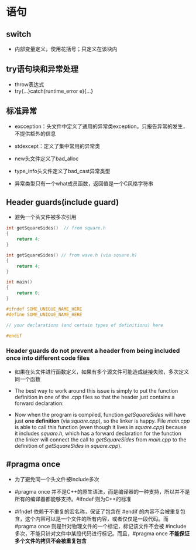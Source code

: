 # 语句

## switch

- 内部变量定义，使用花括号；只定义在该块内

## try语句块和异常处理

- throw表达式
- try{...}catch(runtime_error e){...}

## 标准异常

- excception：头文件中定义了通用的异常类exception。只报告异常的发生，不提供额外的信息
- stdexcept：定义了集中常用的异常类
- new头文件定义了bad_alloc
- type_info头文件定义了bad_cast异常类型

- 异常类型只有一个what成员函数，返回值是一个C风格字符串

## Header guards(include guard)

- 避免一个头文件被多次引用

~~~c++
int getSquareSides()  // from square.h
{
    return 4;
}

int getSquareSides() // from wave.h (via square.h)
{
    return 4;
}

int main()
{
    return 0;
}
~~~

~~~c++
#ifndef SOME_UNIQUE_NAME_HERE
#define SOME_UNIQUE_NAME_HERE

// your declarations (and certain types of definitions) here

#endif
~~~

### **Header guards do not prevent a header from being included once into different code files**

- 如果在头文件进行函数定义，如果有多个源文件可能造成链接失败，多次定义同一个函数
- The best way to work around this issue is simply to put the function definition in one of the .cpp files so that the header just contains a forward declaration:

- Now when the program is compiled, function *getSquareSides* will have just **one definition** (via *square.cpp*), so the linker is happy. File *main.cpp* is able to call this function (even though it lives in *square.cpp*) because it includes *square.h*, which has a forward declaration for the function (the linker will connect the call to *getSquareSides* from *main.cpp* to the definition of *getSquareSides* in *square.cpp*).

## **#pragma once**

- 为了避免同一个头文件被Include多次

- #pragma once 并不是C++的原生语法，而是编译器的一种支持，所以并不是所有的编译器都能够支持。#ifndef 则为C++的标准

- #ifndef 依赖于不重复的宏名称，保证了包含在 #endif 的内容不会被重复包含，这个内容可以是一个文件的所有内容，或者仅仅是一段代码。而 #pragma once 则是针对物理文件的一个标记，标记该文件不会被 #include 多次，不能只针对文件中某段代码进行标记。而且，#pragma once **不能保证多个文件的拷贝不会被重复包含**
